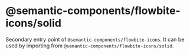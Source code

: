 # @semantic-components/flowbite-icons/solid

Secondary entry point of `@semantic-components/flowbite-icons`. It can be used by importing from `@semantic-components/flowbite-icons/solid`.
